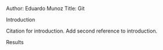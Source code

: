 Author: Eduardo Munoz
Title: Git

Introduction

Citation for introduction.
Add second reference to introduction.

Results
